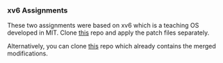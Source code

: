 ### xv6 Assignments
These two assignments were based on xv6 which is a teaching OS developed in MIT. Clone [this](https://github.com/mit-pdos/xv6-public) repo and apply the patch files separately.

Alternatively, you can clone [this](https://github.com/tanjim17/tanjim-xv6) repo which already contains the merged modifications.